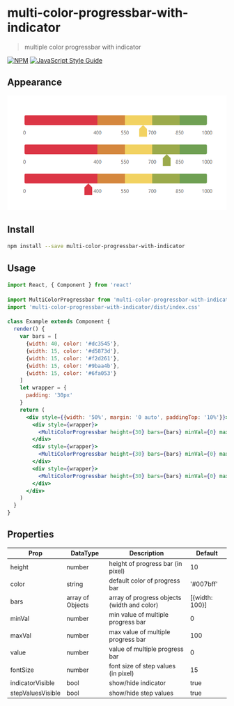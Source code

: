 # multi-color-progressbar-with-indicator

> multiple color progressbar with indicator

[![NPM](https://img.shields.io/npm/v/multi-color-progressbar-with-indicator.svg)](https://www.npmjs.com/package/multi-color-progressbar-with-indicator) [![JavaScript Style Guide](https://img.shields.io/badge/code_style-standard-brightgreen.svg)](https://standardjs.com)

## Appearance
<img src="./multi_color_progressbar.png">  

## Install

```bash
npm install --save multi-color-progressbar-with-indicator
```

## Usage

```jsx
import React, { Component } from 'react'

import MultiColorProgressbar from 'multi-color-progressbar-with-indicator'
import 'multi-color-progressbar-with-indicator/dist/index.css'

class Example extends Component {
  render() {
    var bars = [
      {width: 40, color: '#dc3545'},
      {width: 15, color: '#d5873d'},
      {width: 15, color: '#f2d261'},
      {width: 15, color: '#9baa4b'},
      {width: 15, color: '#6fa053'}
    ]
    let wrapper = {
      padding: '30px'
    }
    return (
      <div style={{width: '50%', margin: '0 auto', paddingTop: '10%'}}>
        <div style={wrapper}>
          <MultiColorProgressbar height={30} bars={bars} minVal={0} maxVal={1000} value={650} />
        </div>
        <div style={wrapper}>
          <MultiColorProgressbar height={30} bars={bars} minVal={0} maxVal={1000} value={780} />
        </div>
        <div style={wrapper}>
          <MultiColorProgressbar height={30} bars={bars} minVal={0} maxVal={1000} value={350} />
        </div>
      </div>
    )
  }
}
```

## Properties

| Prop | DataType | Description | Default |
| ------ | ------ | ------ | ------ |
| height | number | height of progress bar (in pixel) | 10 |
| color | string | default color of progress bar | '#007bff' |
| bars | array of Objects | array of progress objects (width and color) | [{width: 100}] |
| minVal | number | min value of multiple progress bar | 0 |
| maxVal | number | max value of multiple progress bar | 100 |
| value | number | value of multiple progress bar | 0 |
| fontSize | number | font size of step values (in pixel) | 15 |
| indicatorVisible | bool | show/hide indicator | true |
| stepValuesVisible | bool | show/hide step values | true |
